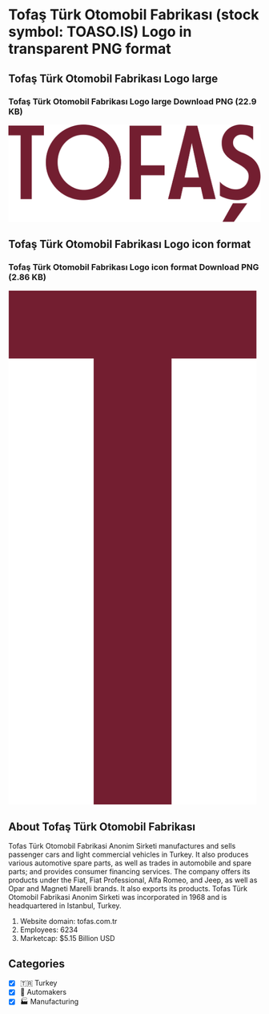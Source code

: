 # Tofaş Türk Otomobil Fabrikası (stock symbol: TOASO.IS) Logo in transparent PNG format

## Tofaş Türk Otomobil Fabrikası Logo large

### Tofaş Türk Otomobil Fabrikası Logo large Download PNG (22.9 KB)

![Tofaş Türk Otomobil Fabrikası Logo large Download PNG (22.9 KB)](/img/orig/TOASO.IS_BIG-c96e6dff.png)

## Tofaş Türk Otomobil Fabrikası Logo icon format

### Tofaş Türk Otomobil Fabrikası Logo icon format Download PNG (2.86 KB)

![Tofaş Türk Otomobil Fabrikası Logo icon format Download PNG (2.86 KB)](/img/orig/TOASO.IS-f03631b7.png)

## About Tofaş Türk Otomobil Fabrikası

Tofas Türk Otomobil Fabrikasi Anonim Sirketi manufactures and sells passenger cars and light commercial vehicles in Turkey. It also produces various automotive spare parts, as well as trades in automobile and spare parts; and provides consumer financing services. The company offers its products under the Fiat, Fiat Professional, Alfa Romeo, and Jeep, as well as Opar and Magneti Marelli brands. It also exports its products. Tofas Türk Otomobil Fabrikasi Anonim Sirketi was incorporated in 1968 and is headquartered in Istanbul, Turkey.

1. Website domain: tofas.com.tr
2. Employees: 6234
3. Marketcap: $5.15 Billion USD


## Categories
- [x] 🇹🇷 Turkey
- [x] 🚗 Automakers
- [x] 🏭 Manufacturing
